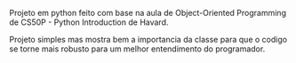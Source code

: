 Projeto em python feito com base na aula de Object-Oriented Programming de CS50P - Python Introduction de Havard.


Projeto simples mas mostra bem a importancia da classe para que o codigo se torne mais robusto para um melhor entendimento do programador.
